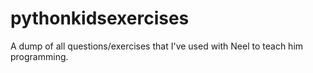 # pythonkidsexercises
A dump of all questions/exercises that I've used with Neel to teach him programming. 
